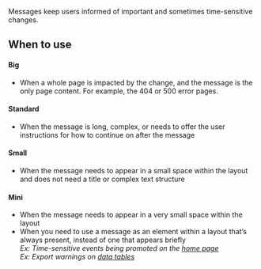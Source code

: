 Messages keep users informed of important and sometimes time-sensitive changes.

## When to use

#### Big
- When a whole page is impacted by the change, and the message is the only page content. For example, the 404 or 500 error pages.

#### Standard
- When the message is long, complex, or needs to offer the user instructions for how to continue on after the message

#### Small
- When the message needs to appear in a small space within the layout and does not need a title or complex text structure

#### Mini
- When the message needs to appear in a very small space within the layout
- When you need to use a message as an element within a layout that’s always present, instead of one that appears briefly</br>
_Ex: Time-sensitive events being promoted on the [home page](https://www.fec.gov/)_</br>
_Ex: Export warnings on [data tables](https://www.fec.gov/data/receipts)_
